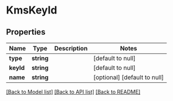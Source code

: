 # KmsKeyId

## Properties
Name | Type | Description | Notes
------------ | ------------- | ------------- | -------------
**type** | **string** |  | [default to null]
**keyId** | **string** |  | [default to null]
**name** | **string** |  | [optional] [default to null]

[[Back to Model list]](../README.md#documentation-for-models) [[Back to API list]](../README.md#documentation-for-api-endpoints) [[Back to README]](../README.md)


